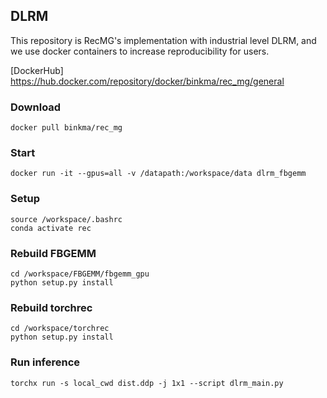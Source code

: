 ## DLRM 

This repository is RecMG's implementation with industrial level DLRM, and we use docker containers to increase reproducibility for users.


[DockerHub] https://hub.docker.com/repository/docker/binkma/rec_mg/general

### Download 

```
docker pull binkma/rec_mg
```

### Start

```
docker run -it --gpus=all -v /datapath:/workspace/data dlrm_fbgemm
```

### Setup
```
source /workspace/.bashrc
conda activate rec
```
### Rebuild FBGEMM

```
cd /workspace/FBGEMM/fbgemm_gpu
python setup.py install
```

### Rebuild torchrec

```
cd /workspace/torchrec
python setup.py install
```

### Run inference
```
torchx run -s local_cwd dist.ddp -j 1x1 --script dlrm_main.py
```

